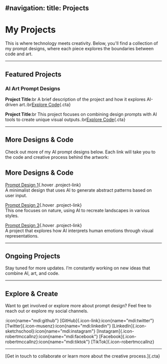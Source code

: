 #navigation:
title: Projects
---------------

# My Projects

This is where technology meets creativity. Below, you'll find a collection of my prompt designs, where each piece explores the boundaries between code and art.

---

## Featured Projects

### AI Art Prompt Designs

**Project Title**:br
A brief description of the project and how it explores AI-driven art.\:br[Explore Code](#){.cta}

**Project Title**:br
This project focuses on combining design prompts with AI tools to create unique visual outputs.\:br[Explore Code](#){.cta}

---

## More Designs & Code

Check out more of my AI prompt designs below. Each link will take you to the code and creative process behind the artwork:
## More Designs & Code

[Prompt Design 1](https://github.com/yourproject/prompt-design-1){.hover .project-link}  
A minimalist design that uses AI to generate abstract patterns based on user input.

[Prompt Design 2](https://github.com/yourproject/prompt-design-2){.hover .project-link}  
This one focuses on nature, using AI to recreate landscapes in various styles.

[Prompt Design 3](https://github.com/yourproject/prompt-design-3){.hover .project-link}  
A project that explores how AI interprets human emotions through visual representations.


---

## Ongoing Projects

Stay tuned for more updates. I’m constantly working on new ideas that combine AI, art, and code.

---

## Explore & Create

Want to get involved or explore more about prompt design? Feel free to reach out or explore my social channels.

:icon{name="mdi:github"} [GitHub]{.icon-link}\:icon{name="mdi\:twitter"} [Twitter]{.icon-musenz}\:icon{name="mdi\:linkedin"} [LinkedIn]{.icon-sketchschool}\:icon{name="mdi\:instagram"} [Instagram]{.icon-robertmccallnz}\:icon{name="mdi\:facebook"} [Facebook]{.icon-robertmccallnz}\:icon{name="mdi\:tiktok"} [TikTok]{.icon-robertmccallnz}

---

[Get in touch to collaborate or learn more about the creative process.]{.cta}
